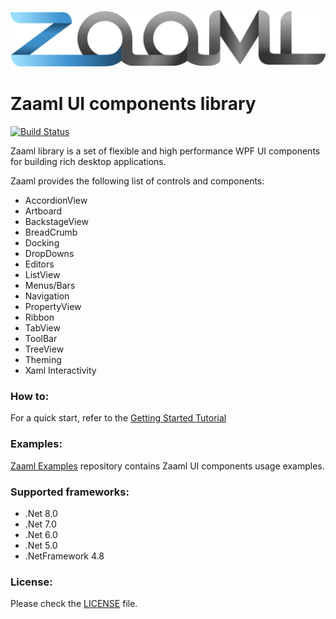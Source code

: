 ![logo](./zaaml_logo.svg)

# Zaaml UI components library

[![Build Status](https://dev.azure.com/zaaml/lib/_apis/build/status/ci-alpha)](https://dev.azure.com/zaaml/lib/_build/latest?definitionId=3)

Zaaml library is a set of flexible and high performance WPF UI components for building rich desktop applications.

Zaaml provides the following list of controls and components:
* AccordionView
* Artboard
* BackstageView
* BreadCrumb
* Docking
* DropDowns
* Editors
* ListView
* Menus/Bars
* Navigation
* PropertyView
* Ribbon
* TabView
* ToolBar
* TreeView
* Theming
* Xaml Interactivity

### How to:
For a quick start, refer to the [Getting Started Tutorial](https://github.com/zaaml/lib/wiki/Getting-started)

### Examples:
[Zaaml Examples](https://github.com/zaaml/examples) repository contains Zaaml UI components usage examples.

### Supported frameworks:
* .Net 8.0
* .Net 7.0
* .Net 6.0
* .Net 5.0
* .NetFramework 4.8

### License:

Please check the [LICENSE](LICENSE) file.
